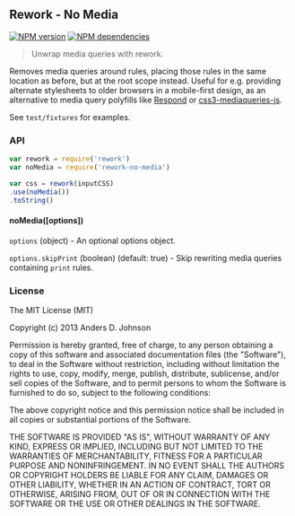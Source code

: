 ## Rework - No Media

[![NPM version](https://badge.fury.io/js/rework-no-media.png)](http://badge.fury.io/js/rework-no-media)
[![NPM dependencies](https://david-dm.org/AndersDJohnson/rework-no-media.png)](https://david-dm.org/AndersDJohnson/rework-no-media)

> Unwrap media queries with rework.

Removes media queries around rules, placing those rules in the same location as before, but at the root scope instead.
Useful for e.g. providing alternate stylesheets to older browsers in a mobile-first design, as an alternative to media query polyfills like [Respond](https://github.com/scottjehl/Respond) or [css3-mediaqueries-js](https://code.google.com/p/css3-mediaqueries-js/).

See `test/fixtures` for examples.

### API

```js
var rework = require('rework')
var noMedia = require('rework-no-media')

var css = rework(inputCSS)
.use(noMedia())
.toString()
```

#### noMedia([options])

`options` (object) - An optional options object.

`options.skipPrint` (boolean) (default: true) - Skip rewriting media queries containing `print` rules.

### License

The MIT License (MIT)

Copyright (c) 2013 Anders D. Johnson

Permission is hereby granted, free of charge, to any person obtaining a copy
of this software and associated documentation files (the "Software"), to deal
in the Software without restriction, including without limitation the rights
to use, copy, modify, merge, publish, distribute, sublicense, and/or sell
copies of the Software, and to permit persons to whom the Software is
furnished to do so, subject to the following conditions:

The above copyright notice and this permission notice shall be included in
all copies or substantial portions of the Software.

THE SOFTWARE IS PROVIDED "AS IS", WITHOUT WARRANTY OF ANY KIND, EXPRESS OR
IMPLIED, INCLUDING BUT NOT LIMITED TO THE WARRANTIES OF MERCHANTABILITY,
FITNESS FOR A PARTICULAR PURPOSE AND NONINFRINGEMENT. IN NO EVENT SHALL THE
AUTHORS OR COPYRIGHT HOLDERS BE LIABLE FOR ANY CLAIM, DAMAGES OR OTHER
LIABILITY, WHETHER IN AN ACTION OF CONTRACT, TORT OR OTHERWISE, ARISING FROM,
OUT OF OR IN CONNECTION WITH THE SOFTWARE OR THE USE OR OTHER DEALINGS IN
THE SOFTWARE.
